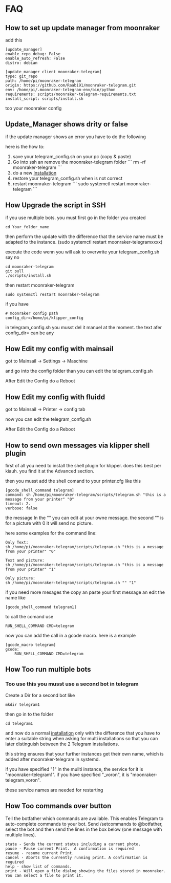# FAQ

## How to set up update manager from moonraker

add this

```
[update_manager]
enable_repo_debug: False
enable_auto_refresh: False
distro: debian

[update_manager client moonraker-telegram]
type: git_repo
path: /home/pi/moonraker-telegram
origin: https://github.com/Raabi91/moonraker-telegram.git
env: /home/pi/.moonraker-telegram-env/bin/python
requirements: scripts/moonraker-telegram-requirements.txt
install_script: scripts/install.sh
```

too your moonraker config

## Update_Manager shows drity or false

if the update manager shows an error you have to do the following

here is the how to:

1.  save your telegram_config.sh on your pc (copy & paste)
2.  Go into ssh an remove the moonraker-telegram folder
    ´´´
    rm -rf moonraker-telegram
    ´´´
3.  do a new [Installation](https://github.com/Raabi91/moonraker-telegram/blob/main/docs/Installation.md)
4.  restore your telegram_config.sh when is not correct
5.  restart moonraker-telegram
    ´´´
    sudo systemctl restart moonraker-telegram
    ´´´

## How Upgrade the script in SSH

if you use multiple bots. you must first go in the folder you created

```
cd Your_folder_name
```

then perform the update with the difference that the service name must be adapted to the instance. (sudo systemctl restart moonraker-telegramxxxx)

execute the code wenn you will ask to overwrite your telegram_config.sh say no

```
cd moonraker-telegram
git pull
./scripts/install.sh
```

then restart moonraker-telegram

```
sudo systemctl restart moonraker-telegram
```

if you have

```
# moonraker config path
config_dir=/home/pi/klipper_config
```

in telegram_config.sh you musst del it manuel at the moment. the text afer config_dir= can be any

## How Edit my config with mainsail

got to Mainsail -> Settings -> Maschine

and go into the config folder than you can edit the telegram_config.sh

After Edit the Config do a Reboot

## How Edit my config with fluidd

got to Mainsail -> Printer -> config tab

now you can edit the telegram_config.sh

After Edit the Config do a Reboot

## How to send own messages via klipper shell plugin

first of all you need to install the shell plugin for klipper.
does this best per kiauh. you find it at the Advanced section.

then you musst add the shell comand to your printer.cfg like this

```
[gcode_shell_command telegram]
command: sh /home/pi/moonraker-telegram/scripts/telegram.sh "this is a message from your printer" "0"
timeout: 2.
verbose: false
```

the message In the "" you can edit at your owne message. the second "" is for a picture with 0 it will send no picture.

here some examples for the command line:

```
Only Text:
sh /home/pi/moonraker-telegram/scripts/telegram.sh "this is a message from your printer" "0"

Text and picture:
sh /home/pi/moonraker-telegram/scripts/telegram.sh "this is a message from your printer" "1"

Only picture:
sh /home/pi/moonraker-telegram/scripts/telegram.sh "" "1"
```

if you need more mesages the copy an paste your first message an edit the name like

```
[gcode_shell_command telegram1]
```

to call the comand use

```
RUN_SHELL_COMMAND CMD=telegram
```

now you can add the call in a gcode macro. here is a example

```
[gcode_macro telegram]
gcode:
    RUN_SHELL_COMMAND CMD=telegram
```

## How Too run multiple bots

### Too use this you musst use a second bot in telegram

Create a Dir for a second bot like

```
mkdir telegram1
```

then go in to the folder

```
cd telegram1
```

and now do a normal [installation](https://github.com/Raabi91/moonraker-telegram/blob/main/README.md)
only with the difference that you have to enter a suitable string when asking for multi installations so that you can later distinguish between the 2 Telegram installations.

this string ensures that your further instances get their own name, which is added after moonraker-telegram in systemd.

if you have specified "1" in the mullti instance, the service for it is "moonraker-telegram1". if you have specified "\_voron", it is "moonraker-telegram_voron".

these service names are needed for restarting

## How Too commands over button

Tell the botfather which commands are available. This enables Telegram to auto-complete commands to your bot. Send /setcommands to @botfather, select the bot and then send the lines in the box below (one message with multiple lines).

```
state - Sends the current status including a current photo.
pause - Pause current Print.  A confirmation is required
resume - resume current Print.
cancel - Aborts the currently running print. A confirmation is required
help - show list of commands.
print - Will open a file dialog showing the files stored in moonraker. You can select a file to print it.
```
